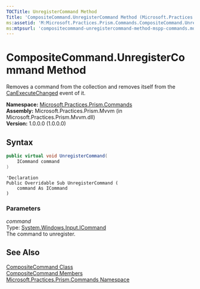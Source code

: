 ```yaml
---
TOCTitle: UnregisterCommand Method
Title: 'CompositeCommand.UnregisterCommand Method (Microsoft.Practices.Prism.Commands)'
ms:assetid: 'M:Microsoft.Practices.Prism.Commands.CompositeCommand.UnregisterCommand(System.Windows.Input.ICommand)'
ms:mtpsurl: 'compositecommand-unregistercommand-method-mspp-commands.md'
---
```


# CompositeCommand.UnregisterCommand Method

Removes a command from the collection and removes itself from the [CanExecuteChanged](http://msdn.microsoft.com/en-us/library/ms523106) event of it.

**Namespace:** [Microsoft.Practices.Prism.Commands](/patterns-practices/reference/mspp-commands-namespace)  
**Assembly:** Microsoft.Practices.Prism.Mvvm (in Microsoft.Practices.Prism.Mvvm.dll)  
**Version:** 1.0.0.0 (1.0.0.0)

## Syntax

```C#
public virtual void UnregisterCommand(
	ICommand command
)
```

```VB
'Declaration
Public Overridable Sub UnregisterCommand ( 
	command As ICommand
)
```

### Parameters

*command*  
Type: [System.Windows.Input.ICommand](http://msdn.microsoft.com/en-us/library/ms616869)  
The command to unregister.

## See Also

[CompositeCommand Class](/patterns-practices/reference/compositecommand-class-mspp-commands)  
[CompositeCommand Members](/patterns-practices/reference/compositecommand-members-mspp-commands)  
[Microsoft.Practices.Prism.Commands Namespace](/patterns-practices/reference/mspp-commands-namespace)  